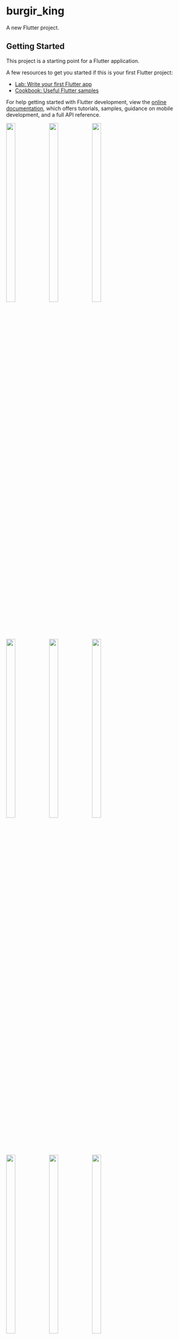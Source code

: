 # burgir_king

A new Flutter project.

## Getting Started

This project is a starting point for a Flutter application.

A few resources to get you started if this is your first Flutter project:

- [Lab: Write your first Flutter app](https://docs.flutter.dev/get-started/codelab)
- [Cookbook: Useful Flutter samples](https://docs.flutter.dev/cookbook)

For help getting started with Flutter development, view the
[online documentation](https://docs.flutter.dev/), which offers tutorials,
samples, guidance on mobile development, and a full API reference.
<p>
  <img src = "https://github.com/Aayush014/burgir_king/assets/133498952/dc654aab-514b-4c2f-917e-45ed0a42846a" width=22% height=35%>
  <img src = "https://github.com/Aayush014/burgir_king/assets/133498952/5ead9ac6-7844-4bb6-9db0-461dbe6708f7" width=22% height=35%>
  <img src = "https://github.com/Aayush014/burgir_king/assets/133498952/11ab55f4-e0b9-47f3-a611-666e5d7a0b4c" width=22% height=35%>
</p>

<p>
  <img src = "https://github.com/Aayush014/burgir_king/assets/133498952/f40f7742-8ad6-4ba2-b8c8-3861968d9047" width=22% height=35%>
  <img src = "https://github.com/Aayush014/burgir_king/assets/133498952/c45c276f-dfd1-41fb-be27-34d5ad323b4c" width=22% height=35%>
  <img src = "https://github.com/Aayush014/burgir_king/assets/133498952/f86c64a7-87fc-4ceb-b879-6f69068a427b" width=22% height=35%>
</p>

<p>
  <img src = "https://github.com/Aayush014/burgir_king/assets/133498952/f627ad49-dedf-47a4-8089-39b4c8c4460f" width=22% height=35%>
  <img src = "https://github.com/Aayush014/burgir_king/assets/133498952/3e0e4b71-eea3-4f44-8794-9e446fd455fa" width=22% height=35%>
  <img src = "https://github.com/Aayush014/burgir_king/assets/133498952/9248c340-13fe-4b1c-8ecc-c0035b69767c" width=22% height=35%>
</p>
